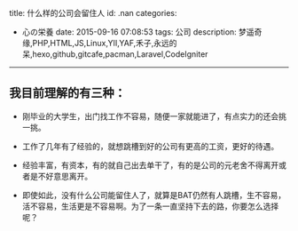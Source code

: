 title: 什么样的公司会留住人
id: .nan
categories:
  - 心の栄養
date: 2015-09-16 07:08:53
tags: 公司
description: 梦遥奇缘,PHP,HTML,JS,Linux,YII,YAF,禾子,永远的呆,hexo,github,gitcafe,pacman,Laravel,CodeIgniter
---

## 我目前理解的有三种：

+ 刚毕业的大学生，出门找工作不容易，随便一家就能进了，有点实力的还会挑一挑。

+ 工作了几年有了经验的，就想跳槽到好的公司有更高的工资，更好的待遇。

+ 经验丰富，有资本，有的就自己出去单干了，有的是公司的元老舍不得离开或者是不好意思离开。

+ 即使如此，没有什么公司能留住人了，就算是BAT仍然有人跳槽，生不容易，活不容易，生活更是不容易啊。为了一条一直坚持下去的路，你要怎么选择呢？